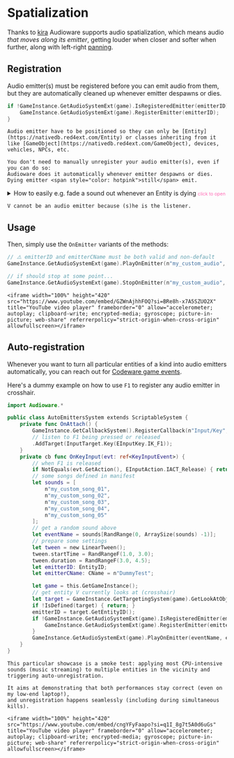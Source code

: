 # Spatialization

Thanks to [kira][kira] Audioware supports audio spatialization, which means audio *that moves along its emitter*, getting louder when closer and softer when further, along with left-right [panning](https://en.wikipedia.org/wiki/Panning_(audio)).

## Registration

Audio emitter(s) must be registered before you can emit audio from them, but they are automatically cleaned up whenever emitter despawns or dies.

```swift
if !GameInstance.GetAudioSystemExt(game).IsRegisteredEmitter(emitterID) {
    GameInstance.GetAudioSystemExt(game).RegisterEmitter(emitterID);
}
```

```admonish warning title="Types"
Audio emitter have to be positioned so they can only be [Entity](https://nativedb.red4ext.com/Entity) or classes inheriting from it like [GameObject](https://nativedb.red4ext.com/GameObject), devices, vehicles, NPCs, etc.
```

~~~admonish hint title="Cleanup"
You don't need to manually unregister your audio emitter(s), even if you can do so:  
Audioware does it automatically whenever emitter despawns or dies. Dying emitter <span style="color: hotpink">still</span> emit.
~~~

<details><summary>How to easily e.g. fade a sound out whenever an Entity is dying <span style="color: hotpink; font-size: 0.75em">click to open</span></summary>

```swift
/// for Humans
@wrapMethod(NPCDeathListener)
protected cb func OnStatPoolCustomLimitReached(value: Float) -> Bool {
    let out = wrappedMethod(value);
    if this.npc.IsAboutToDieOrDefeated() {
        let id = this.npc.GetEntityID();
        let name = this.npc.GetDisplayName(); // or whatever you named it
        // fades for 2sec, with intensity 0.2
        let fadeOut = LinearTween.ImmediateOut(2.0, 0.2);

        GameInstance
            .GetAudioSystemExt(this.npc.GetGame())
            .Stop(n"my_custom_audio", id, name, fadeOut);
    }
    return out;
}
/// for Robots
@wrapMethod(NPCDeathListener)
protected cb func OnStatPoolMinValueReached(value: Float) -> Bool { ... }
```

> A courtesy of [Demon9ne](https://next.nexusmods.com/profile/Demon9ne), thanks for the snippet!

</details>

```admonish hint
V cannot be an audio emitter because (s)he is the listener.
```

## Usage

Then, simply use the `OnEmitter` variants of the methods:

```swift
// ⚠️ emitterID and emitterCName must be both valid and non-default
GameInstance.GetAudioSystemExt(game).PlayOnEmitter(n"my_custom_audio", emitterID, emitterCName);

// if should stop at some point...
GameInstance.GetAudioSystemExt(game).StopOnEmitter(n"my_custom_audio", emitterID, emitterCName);
```

```admonish youtube title="YouTube demo"
<iframe width="100%" height="420" src="https://www.youtube.com/embed/GZWnAjhhFOQ?si=BRe8h-x7A5SZUO2X" title="YouTube video player" frameborder="0" allow="accelerometer; autoplay; clipboard-write; encrypted-media; gyroscope; picture-in-picture; web-share" referrerpolicy="strict-origin-when-cross-origin" allowfullscreen></iframe>
```

## Auto-registration

Whenever you want to turn all particular entities of a kind into audio emitters automatically, you can reach out for [Codeware game events](https://github.com/psiberx/cp2077-codeware/wiki#game-events).

Here's a dummy example on how to use `F1` to register any audio emitter in crosshair.

```swift
import Audioware.*

public class AutoEmittersSystem extends ScriptableSystem {
    private func OnAttach() {
        GameInstance.GetCallbackSystem().RegisterCallback(n"Input/Key", this, n"OnKeyInput")
        // listen to F1 being pressed or released
        .AddTarget(InputTarget.Key(EInputKey.IK_F1));
    }
    private cb func OnKeyInput(evt: ref<KeyInputEvent>) {
        // when F1 is released
        if NotEquals(evt.GetAction(), EInputAction.IACT_Release) { return; }
        // some songs defined in manifest
        let sounds = [ 
            n"my_custom_song_01",
            n"my_custom_song_02", 
            n"my_custom_song_03",
            n"my_custom_song_04", 
            n"my_custom_song_05"
        ];
        // get a random sound above
        let eventName = sounds[RandRange(0, ArraySize(sounds) -1)];
        // prepare some settings
        let tween = new LinearTween();
        tween.startTime = RandRangeF(1.0, 3.0);
        tween.duration = RandRangeF(3.0, 4.5);
        let emitterID: EntityID;
        let emitterCName: CName = n"DummyTest";

        let game = this.GetGameInstance();
        // get entity V currently looks at (crosshair)
        let target = GameInstance.GetTargetingSystem(game).GetLookAtObject(GetPlayer(game));
        if !IsDefined(target) { return; }
        emitterID = target.GetEntityID();
        if !GameInstance.GetAudioSystemExt(game).IsRegisteredEmitter(emitterID) {
            GameInstance.GetAudioSystemExt(game).RegisterEmitter(emitterID);
        }
        GameInstance.GetAudioSystemExt(game).PlayOnEmitter(eventName, emitterID, emitterCName);
    }
}
```

```admonish youtube title="YouTube demo"
This particular showcase is a smoke test: applying most CPU-intensive sounds (music streaming) to multiple entities in the vicinity and triggering auto-unregistration.

It aims at demonstrating that both performances stay correct (even on my low-end laptop!),  
and unregistration happens seamlessly (including during simultaneous kills).

<iframe width="100%" height="420" src="https://www.youtube.com/embed/cngYFyFaapo?si=q1I_8g7t5A0d6uGs" title="YouTube video player" frameborder="0" allow="accelerometer; autoplay; clipboard-write; encrypted-media; gyroscope; picture-in-picture; web-share" referrerpolicy="strict-origin-when-cross-origin" allowfullscreen></iframe>
```

[kira]: https://docs.rs/kira/latest/kira/spatial/index.html "kira spatial scene"
